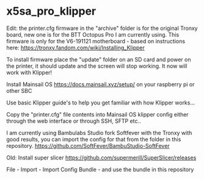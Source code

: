 # x5sa_pro_klipper
Edit: the printer.cfg firmware in the "archive" folder is for the original Tronxy board, new one is for the BTT Octopus Pro I am currently using. 
This firmware is only for the V6-191121 motherboard - based on instructions here: https://tronxy.fandom.com/wiki/Installing_Klipper

To install firmware place the "update" folder on an SD card and power on the printer, it should update and the screen will stop working. It now will work with Klipper!

Install Mainsail OS https://docs.mainsail.xyz/setup/ on your raspberry pi or other SBC

Use basic Klipper guide's to help you get familiar with how Klipper works... 

Copy the "printer.cfg" file contents into Mainsail OS klipper config either through the web interface or through SSH, SFTP etc.. 

I am currently using Bambulabs Studio fork Softfever with the Tronxy with good results, you can import the config for that from the folder in this repository.
https://github.com/SoftFever/BambuStudio-SoftFever

Old:
Install super slicer https://github.com/supermerill/SuperSlicer/releases

File - Import - Import Config Bundle - and use the bundle in this repository



